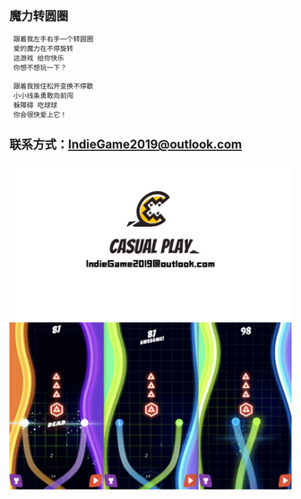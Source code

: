 魔力转圆圈
---
     跟着我左手右手一个转圆圈  
     爱的魔力在不停旋转  
     这游戏 给你快乐  
     你想不想玩一下？  
  
     跟着我按住松开变换不停歇  
     小小线条勇敢向前闯  
     躲障碍 吃球球  
     你会很快爱上它！  
     
联系方式：IndieGame2019@outlook.com
---
![](https://github.com/CasualPlay2019/xbw/blob/master/picture/account.png)  
![](https://github.com/CasualPlay2019/xbw/blob/master/picture/%E9%AD%94%E5%8A%9B%E8%BD%AC%E5%9C%86%E5%9C%88.png)

